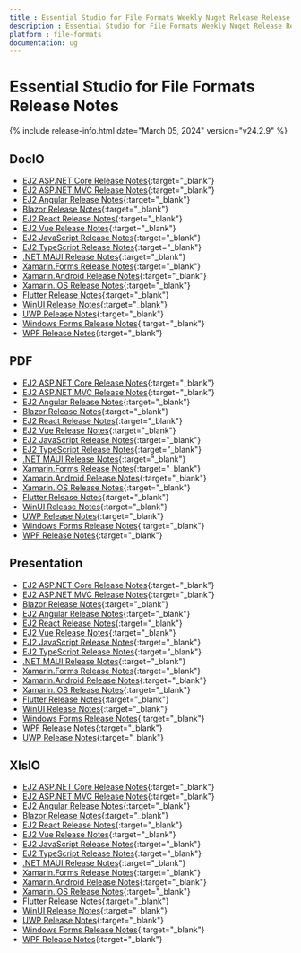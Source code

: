 ```yaml
---
title : Essential Studio for File Formats Weekly Nuget Release Release Notes  
description : Essential Studio for File Formats Weekly Nuget Release Release Notes  
platform : file-formats
documentation: ug
---
```


# Essential Studio for File Formats  Release Notes  

{% include release-info.html date="March 05, 2024" version="v24.2.9" %} 


## DocIO

* [EJ2 ASP.NET Core Release Notes](https://ej2.syncfusion.com/aspnetcore/documentation/release-notes/24.2.9#docio){:target="_blank"}
* [EJ2 ASP.NET MVC Release Notes](https://ej2.syncfusion.com/aspnetmvc/documentation/release-notes/24.2.9#docio){:target="_blank"}
* [EJ2 Angular Release Notes](https://ej2.syncfusion.com/angular/documentation/release-notes/24.2.9#docio){:target="_blank"}
* [Blazor Release Notes](https://blazor.syncfusion.com/documentation/release-notes/24.2.9#docio){:target="_blank"}
* [EJ2 React Release Notes](https://ej2.syncfusion.com/react/documentation/release-notes/24.2.9#docio){:target="_blank"}
* [EJ2 Vue  Release Notes](https://ej2.syncfusion.com/vue/documentation/release-notes/24.2.9#docio){:target="_blank"}
* [EJ2 JavaScript Release Notes](https://ej2.syncfusion.com/javascript/documentation/release-notes/24.2.9#docio){:target="_blank"}
* [EJ2 TypeScript Release Notes](https://ej2.syncfusion.com/documentation/release-notes/24.2.9#docio){:target="_blank"}
* [.NET MAUI Release Notes](/maui/release-notes/v24.2.9#docio){:target="_blank"}
* [Xamarin.Forms Release Notes](/xamarin/release-notes/v24.2.9#docio){:target="_blank"}
* [Xamarin.Android Release Notes](/xamarin-android/release-notes/v24.2.9#docio){:target="_blank"}
* [Xamarin.iOS Release Notes](/xamarin-ios/release-notes/v24.2.9#docio){:target="_blank"}
* [Flutter Release Notes](/flutter/release-notes/v24.2.9#docio){:target="_blank"}
* [WinUI Release Notes](/winui/release-notes/v24.2.9#docio){:target="_blank"}
* [UWP Release Notes](/uwp/release-notes/v24.2.9#docio){:target="_blank"}
* [Windows Forms Release Notes](/windowsforms/release-notes/v24.2.9#docio){:target="_blank"}
* [WPF Release Notes](/wpf/release-notes/v24.2.9#docio){:target="_blank"}



## PDF

* [EJ2 ASP.NET Core Release Notes](https://ej2.syncfusion.com/aspnetcore/documentation/release-notes/24.2.9#pdf){:target="_blank"}
* [EJ2 ASP.NET MVC Release Notes](https://ej2.syncfusion.com/aspnetmvc/documentation/release-notes/24.2.9#pdf){:target="_blank"}
* [EJ2 Angular Release Notes](https://ej2.syncfusion.com/angular/documentation/release-notes/24.2.9#pdf){:target="_blank"}
* [Blazor Release Notes](https://blazor.syncfusion.com/documentation/release-notes/24.2.9#pdf){:target="_blank"}
* [EJ2 React Release Notes](https://ej2.syncfusion.com/react/documentation/release-notes/24.2.9#pdf){:target="_blank"}
* [EJ2 Vue  Release Notes](https://ej2.syncfusion.com/vue/documentation/release-notes/24.2.9#pdf){:target="_blank"}
* [EJ2 JavaScript Release Notes](https://ej2.syncfusion.com/javascript/documentation/release-notes/24.2.9#pdf){:target="_blank"}
* [EJ2 TypeScript Release Notes](https://ej2.syncfusion.com/documentation/release-notes/24.2.9#pdf){:target="_blank"}
* [.NET MAUI Release Notes](/maui/release-notes/v24.2.9#pdf){:target="_blank"}
* [Xamarin.Forms Release Notes](/xamarin/release-notes/v24.2.9#pdf){:target="_blank"}
* [Xamarin.Android Release Notes](/xamarin-android/release-notes/v24.2.9#pdf){:target="_blank"}
* [Xamarin.iOS Release Notes](/xamarin-ios/release-notes/v24.2.9#pdf){:target="_blank"}
* [Flutter Release Notes](/flutter/release-notes/v24.2.9#pdf){:target="_blank"}
* [WinUI Release Notes](/winui/release-notes/v24.2.9#pdf){:target="_blank"}
* [UWP Release Notes](/uwp/release-notes/v24.2.9#pdf){:target="_blank"}
* [Windows Forms Release Notes](/windowsforms/release-notes/v24.2.9#pdf){:target="_blank"}
* [WPF Release Notes](/wpf/release-notes/v24.2.9#pdf){:target="_blank"}


## Presentation

* [EJ2 ASP.NET Core Release Notes](https://ej2.syncfusion.com/aspnetcore/documentation/release-notes/24.2.9#presentation){:target="_blank"}
* [EJ2 ASP.NET MVC Release Notes](https://ej2.syncfusion.com/aspnetmvc/documentation/release-notes/24.2.9#presentation){:target="_blank"}
* [Blazor Release Notes](https://blazor.syncfusion.com/documentation/release-notes/24.2.9#presentation){:target="_blank"}
* [EJ2 Angular Release Notes](https://ej2.syncfusion.com/angular/documentation/release-notes/24.2.9#presentation){:target="_blank"}
* [EJ2 React Release Notes](https://ej2.syncfusion.com/react/documentation/release-notes/24.2.9#presentation){:target="_blank"}
* [EJ2 Vue  Release Notes](https://ej2.syncfusion.com/vue/documentation/release-notes/24.2.9#presentation){:target="_blank"}
* [EJ2 JavaScript Release Notes](https://ej2.syncfusion.com/javascript/documentation/release-notes/24.2.9#presentation){:target="_blank"}
* [EJ2 TypeScript Release Notes](https://ej2.syncfusion.com/documentation/release-notes/24.2.9#presentation){:target="_blank"}
* [.NET MAUI Release Notes](/maui/release-notes/v24.2.9#presentation){:target="_blank"}
* [Xamarin.Forms Release Notes](/xamarin/release-notes/v24.2.9#presentation){:target="_blank"}
* [Xamarin.Android Release Notes](/xamarin-android/release-notes/v24.2.9#presentation){:target="_blank"}
* [Xamarin.iOS Release Notes](/xamarin-ios/release-notes/v24.2.9#presentation){:target="_blank"}
* [Flutter Release Notes](/flutter/release-notes/v24.2.9#presentation){:target="_blank"}
* [WinUI Release Notes](/winui/release-notes/v24.2.9#presentation){:target="_blank"}
* [Windows Forms Release Notes](/windowsforms/release-notes/v24.2.9#presentation){:target="_blank"}
* [WPF Release Notes](/wpf/release-notes/v24.2.9#presentation){:target="_blank"}
* [UWP Release Notes](/uwp/release-notes/v24.2.9#presentation){:target="_blank"}



## XlsIO

* [EJ2 ASP.NET Core Release Notes](https://ej2.syncfusion.com/aspnetcore/documentation/release-notes/24.2.9#xlsio){:target="_blank"}
* [EJ2 ASP.NET MVC Release Notes](https://ej2.syncfusion.com/aspnetmvc/documentation/release-notes/24.2.9#xlsio){:target="_blank"}
* [EJ2 Angular Release Notes](https://ej2.syncfusion.com/angular/documentation/release-notes/24.2.9#xlsio){:target="_blank"}
* [Blazor Release Notes](https://blazor.syncfusion.com/documentation/release-notes/24.2.9#xlsio){:target="_blank"}
* [EJ2 React Release Notes](https://ej2.syncfusion.com/react/documentation/release-notes/24.2.9#xlsio){:target="_blank"}
* [EJ2 Vue  Release Notes](https://ej2.syncfusion.com/vue/documentation/release-notes/24.2.9#xlsio){:target="_blank"}
* [EJ2 JavaScript Release Notes](https://ej2.syncfusion.com/javascript/documentation/release-notes/24.2.9#xlsio){:target="_blank"}
* [EJ2 TypeScript Release Notes](https://ej2.syncfusion.com/documentation/release-notes/24.2.9#xlsio){:target="_blank"}
* [.NET MAUI Release Notes](/maui/release-notes/v24.2.9#xlsio){:target="_blank"}
* [Xamarin.Forms Release Notes](/xamarin/release-notes/v24.2.9#xlsio){:target="_blank"}
* [Xamarin.Android Release Notes](/xamarin-android/release-notes/v24.2.9#xlsio){:target="_blank"}
* [Xamarin.iOS Release Notes](/xamarin-ios/release-notes/v24.2.9#xlsio){:target="_blank"}
* [Flutter Release Notes](/flutter/release-notes/v24.2.9#xlsio){:target="_blank"}
* [WinUI Release Notes](/winui/release-notes/v24.2.9#xlsio){:target="_blank"}
* [UWP Release Notes](/uwp/release-notes/v24.2.9#xlsio){:target="_blank"}
* [Windows Forms Release Notes](/windowsforms/release-notes/v24.2.9#xlsio){:target="_blank"}
* [WPF Release Notes](/wpf/release-notes/v24.2.9#xlsio){:target="_blank"}



